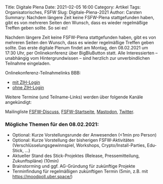 Title: Digitale Plena
Date: 2021-02-05 16:00
Category: Artikel
Tags: Organisatorisches, FSFW
Slug: Digitale-Plena-2021
Author: Carsten
Summary: Nachdem längere Zeit keine FSFW-Plena stattgefunden haben, gibt es von mehreren Seiten den Wunsch, dass es wieder regelmäßige Treffen geben sollte. So sei es!


Nachdem längere Zeit keine FSFW-Plena stattgefunden haben, gibt es von mehreren Seiten den Wunsch, dass es wieder regelmäßige Treffen geben sollte. Das erste digitale Plenum findet am  Montag, den 08.02.2021 um 17:30 Uhr, per Onlinekonferenz über BigBluButton statt. Alle Interessierten – unabhängig vom Hintergrundwissen – sind herzlich zur unverbindlichen Teilnahme eingeladen.

Onlinekonferenz-Teilnahmelinks BBB:

- [mit ZIH-Login](https://selfservice.zih.tu-dresden.de/l/link.php?m=82017&p=5222e1ef)
- [ohne ZIH-Login](https://selfservice.zih.tu-dresden.de/link.php?m=82017&p=b2c99b45)


Weitere Termine (und Teilname-Links) werden über folgende Kanäle angekündigt:

Mailingliste [FSFW-Discuss](https://lists.fsfw-dresden.de/mailman/listinfo/discuss),  [FSFW-Startseite](https://fsfw-dresden.de/), [Mastodon](https://social.tchncs.de/@fsfwdresden), [Twitter](https://twitter.com/fsfwdresden).


### Mögliche Themen für den 08.02.2021:

- Optional: Kurze Vorstellungsrunde der Anwesenden (<1min pro Person)
- Optional: Kurze Vorstellung der bisherigen FSFW-Aktivitäten (Verschlüsselungsgewinnspiel, Workshops, Crypto/Install-Parties, Edu-Stick, ...)
- Aktueller Stand des Stick-Projektes (Release, Pressemitteilung, Zukunftspläne) (10min)
- Brainstorming und ggf. AG-Gründung für zukünftige Projekte
- Terminfindung für regelmäßigen zukünftigen Termin (5min, z.B. mit <https://moodpoll.uber.space/>)
